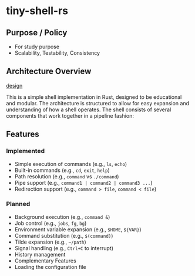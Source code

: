# tiny-shell-rs

## Purpose / Policy

- For study purpose
- Scalability, Testability, Consistency

## Architecture Overview

[design](./docs/design.md)

This is a simple shell implementation in Rust, designed to be educational and modular. The architecture is structured to allow for easy expansion and understanding of how a shell operates.
The shell consists of several components that work together in a pipeline fashion:

## Features

### Implemented

- Simple execution of commands (e.g., `ls`, `echo`)
- Built-in commands (e.g., `cd`, `exit`, `help`)
- Path resolution (e.g., `command` vs `./command`)
- Pipe support (e.g., `command1 | command2 | command3 ...`)
- Redirection support (e.g., `command > file`, `command < file`)

### Planned

- Background execution (e.g., `command &`)
- Job control (e.g., `jobs`, `fg`, `bg`)
- Environment variable expansion (e.g., `$HOME`, `${VAR}`)
- Command substitution (e.g., `$(command)`)
- Tilde expansion (e.g., `~/path`)
- Signal handling (e.g., `Ctrl+C` to interrupt)
- History management
- Complementary Features
- Loading the configuration file

